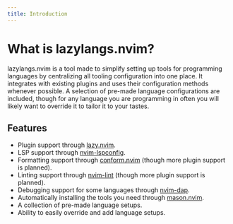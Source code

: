 ```yaml
---
title: Introduction
---
```


# What is lazylangs.nvim?

lazylangs.nvim is a tool made to simplify setting up tools for programming
languages by centralizing all tooling configuration into one place. It
integrates with existing plugins and uses their configuration methods whenever
possible. A selection of pre-made language configurations are included, though
for any language you are programming in often you will likely want to override
it to tailor it to your tastes.

## Features

- Plugin support through [lazy.nvim](https://github.com/folke/lazy.nvim).
- LSP support through [nvim-lspconfig](https://github.com/neovim/nvim-lspconfig).
- Formatting support through [conform.nvim](https://github.com/stevearc/conform.nvim) (though more plugin support is planned).
- Linting support through [nvim-lint](https://github.com/mfussenegger/nvim-lint) (though more plugin support is planned).
- Debugging support for some languages through [nvim-dap](https://github.com/mfussenegger/nvim-dap).
- Automatically installing the tools you need through [mason.nvim](https://github.com/williamboman/mason.nvim).
- A collection of pre-made language setups.
- Ability to easily override and add language setups.


